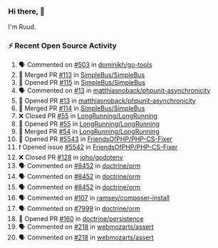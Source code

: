 ### Hi there, 👋

I'm Ruud.
 
### :zap: Recent Open Source Activity

<!--START_SECTION:activity-->
1. 🗣 Commented on [#503](https://github.com/dominikh/go-tools/issues/503) in [dominikh/go-tools](https://github.com/dominikh/go-tools)
2. 🎉 Merged PR [#113](https://github.com/SimpleBus/SimpleBus/pull/113) in [SimpleBus/SimpleBus](https://github.com/SimpleBus/SimpleBus)
3. 💪 Opened PR [#115](https://github.com/SimpleBus/SimpleBus/pull/115) in [SimpleBus/SimpleBus](https://github.com/SimpleBus/SimpleBus)
4. 🗣 Commented on [#13](https://github.com/matthiasnoback/phpunit-asynchronicity/issues/13) in [matthiasnoback/phpunit-asynchronicity](https://github.com/matthiasnoback/phpunit-asynchronicity)
5. 💪 Opened PR [#13](https://github.com/matthiasnoback/phpunit-asynchronicity/pull/13) in [matthiasnoback/phpunit-asynchronicity](https://github.com/matthiasnoback/phpunit-asynchronicity)
6. 🎉 Merged PR [#114](https://github.com/SimpleBus/SimpleBus/pull/114) in [SimpleBus/SimpleBus](https://github.com/SimpleBus/SimpleBus)
7. ❌ Closed PR [#55](https://github.com/LongRunning/LongRunning/pull/55) in [LongRunning/LongRunning](https://github.com/LongRunning/LongRunning)
8. 💪 Opened PR [#55](https://github.com/LongRunning/LongRunning/pull/55) in [LongRunning/LongRunning](https://github.com/LongRunning/LongRunning)
9. 🎉 Merged PR [#54](https://github.com/LongRunning/LongRunning/pull/54) in [LongRunning/LongRunning](https://github.com/LongRunning/LongRunning)
10. 💪 Opened PR [#5543](https://github.com/FriendsOfPHP/PHP-CS-Fixer/pull/5543) in [FriendsOfPHP/PHP-CS-Fixer](https://github.com/FriendsOfPHP/PHP-CS-Fixer)
11. ❗️ Opened issue [#5542](https://github.com/FriendsOfPHP/PHP-CS-Fixer/issues/5542) in [FriendsOfPHP/PHP-CS-Fixer](https://github.com/FriendsOfPHP/PHP-CS-Fixer)
12. ❌ Closed PR [#128](https://github.com/joho/godotenv/pull/128) in [joho/godotenv](https://github.com/joho/godotenv)
13. 🗣 Commented on [#8452](https://github.com/doctrine/orm/issues/8452) in [doctrine/orm](https://github.com/doctrine/orm)
14. 🗣 Commented on [#8452](https://github.com/doctrine/orm/issues/8452) in [doctrine/orm](https://github.com/doctrine/orm)
15. 🗣 Commented on [#8452](https://github.com/doctrine/orm/issues/8452) in [doctrine/orm](https://github.com/doctrine/orm)
16. 🗣 Commented on [#107](https://github.com/ramsey/composer-install/issues/107) in [ramsey/composer-install](https://github.com/ramsey/composer-install)
17. 🗣 Commented on [#7999](https://github.com/doctrine/orm/issues/7999) in [doctrine/orm](https://github.com/doctrine/orm)
18. 💪 Opened PR [#160](https://github.com/doctrine/persistence/pull/160) in [doctrine/persistence](https://github.com/doctrine/persistence)
19. 🗣 Commented on [#218](https://github.com/webmozarts/assert/issues/218) in [webmozarts/assert](https://github.com/webmozarts/assert)
20. 🗣 Commented on [#218](https://github.com/webmozarts/assert/issues/218) in [webmozarts/assert](https://github.com/webmozarts/assert)
<!--END_SECTION:activity-->
